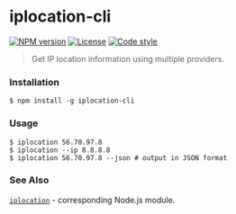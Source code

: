 # iplocation-cli

[![NPM version][npm-image]][npm-url]
[![License][license-image]][license-url]
[![Code style][standard-image]][standard-url]

> Get IP location information using multiple providers.

### Installation

```
$ npm install -g iplocation-cli
```

### Usage

```
$ iplocation 56.70.97.8
$ iplocation --ip 8.8.8.8
$ iplocation 56.70.97.8 --json # output in JSON format
```

### See Also

[`iplocation`](https://github.com/roryrjb/iplocation) - corresponding Node.js module.

[npm-image]: https://img.shields.io/npm/v/iplocation-cli.svg
[npm-url]: https://npmjs.org/package/iplocation-cli
[license-image]: http://img.shields.io/npm/l/iplocation-cli.svg
[license-url]: LICENSE
[standard-image]: https://img.shields.io/badge/code%20style-standard-brightgreen.svg
[standard-url]: https://github.com/feross/standard

